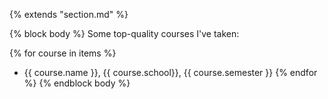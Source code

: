 {% extends "section.md" %}

{% block body %}
Some top-quality courses I've taken: <br>

{% for course in items %}
+ {{ course.name }}, {{ course.school}}, {{ course.semester }}
{% endfor %}
{% endblock body %}
